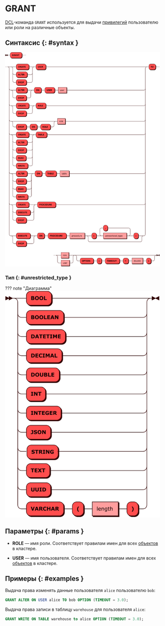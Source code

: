 # GRANT

[DCL](dcl.md)-команда `GRANT` используется для выдачи
[привилегий](../../admin/access_control.md#privileges) пользователю
или роли на различные объекты.

## Синтаксис {: #syntax }

![GRANT privilege](../../images/ebnf/grant.svg)

### Тип {: #unrestricted_type }

??? note "Диаграмма"
    ![Type](../../images/ebnf/unrestricted_type.svg)

## Параметры {: #params }

* **ROLE** — имя роли. Соответствует правилам имен для всех
  [объектов](object.md) в кластере.

* **USER** — имя пользователя. Соответствует правилам имен для всех
  [объектов](object.md) в кластере.

## Примеры {: #examples }

Выдача права изменять данные пользователя `alice` пользователю `bob`:

```sql
GRANT ALTER ON USER alice TO bob OPTION (TIMEOUT = 3.0);
```

Выдача права записи в таблицу `warehouse` для пользователя `alice`:

```sql
GRANT WRITE ON TABLE warehouse to alice OPTION (TIMEOUT = 3.0);
```
